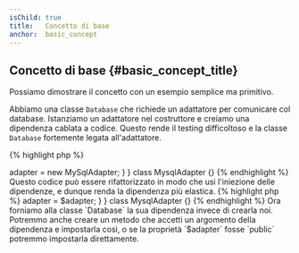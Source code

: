 ```yaml
---
isChild: true
title:   Concetto di base
anchor:  basic_concept
---
```


## Concetto di base {#basic_concept_title}

Possiamo dimostrare il concetto con un esempio semplice ma primitivo.

Abbiamo una classe `Database` che richiede un adattatore per comunicare col database. Istanziamo un adattatore nel
costruttore e creiamo una dipendenza cablata a codice. Questo rende il testing difficoltoso e la classe `Database`
fortemente legata all'adattatore.

{% highlight php %}
<?php
namespace Database;

class Database
{
    protected $adapter;

    public function __construct()
    {
        $this->adapter = new MySqlAdapter;
    }
}

class MysqlAdapter {}
{% endhighlight %}

Questo codice può essere rifattorizzato in modo che usi l'iniezione delle dipendenze, e dunque renda la dipendenza più
elastica.

{% highlight php %}
<?php
namespace Database;

class Database
{
    protected $adapter;

    public function __construct(MySqlAdapter $adapter)
    {
        $this->adapter = $adapter;
    }
}

class MysqlAdapter {}
{% endhighlight %}

Ora forniamo alla classe `Database` la sua dipendenza invece di crearla noi. Potremmo anche creare un metodo che accetti
un argomento della dipendenza e impostarla così, o se la proprietà `$adapter` fosse `public` potremmo impostarla
direttamente.
